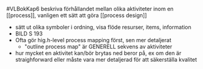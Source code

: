 #VLBokKap6
beskriva förhållandet mellan olika aktiviteter inom en [[process]], vanligen ett sätt att göra [[process design]]
- sätt ut olika symboler i ordning, visa flöde resurser, items, information
- BILD S 193
- Ofta gör hig.h-level process mapping först, sen mer detaljerat
	- "outline process map" är GENERELL sekvens av aktiviteter
- hur mycket  en aktivitet kan/bör brytas ned beror på, ex om den är straighforward eller måste vara mer detaljerad för att säkerställa kvalitet

